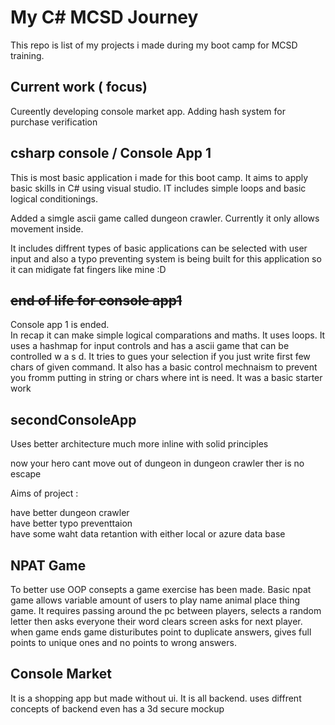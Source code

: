 # My C# MCSD Journey

This repo  is list of my projects i made during my boot camp for MCSD training. 


## Current work  ( focus)

Cureently developing console market app. 
Adding hash system for purchase verification 



## csharp console  / Console App 1 

This is most basic application i made for this boot camp. It aims to apply basic skills in C# using visual studio. IT includes simple loops and basic logical conditionings.

Added a simgle ascii game called dungeon crawler. Currently it only allows movement inside. 

It includes diffrent types of basic applications can be selected with user input and also a typo preventing system is being built for this application so it can midigate fat fingers like mine  :D

## ~~end of life for console  app1~~  
Console app 1 is ended.   
In recap it can make simple  logical comparations and maths. It uses loops. It uses a hashmap for input controls and  has a ascii game that can be controlled  w a s d. It tries to gues your selection if you just write first few chars of given command. It also has a basic control mechnaism to prevent you fromm putting in string or chars where int is need.  It was a basic starter work  



## secondConsoleApp

Uses better architecture much more inline with solid principles    


now your hero cant move out of dungeon in dungeon crawler ther is no escape 

Aims of project :

have better dungeon crawler   
have better typo preventtaion  
have some waht data retantion with either local or azure data base 


## NPAT Game
To better use OOP consepts a game exercise has been made. Basic npat game allows variable amount of users to play name animal place thing game. It requires passing around the pc between players, selects a random letter then asks everyone their word clears screen asks for next player. when game ends game distuributes point to duplicate answers, gives full points  to unique ones and no points to wrong answers. 



## Console Market

It is a shopping app but made without ui. It is all backend. uses diffrent concepts of backend even has a 3d secure mockup 

